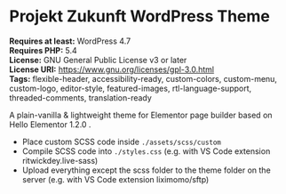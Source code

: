 # Projekt Zukunft WordPress Theme

**Requires at least:** WordPress 4.7  
**Requires PHP:** 5.4  
**License:** GNU General Public License v3 or later  
**License URI:** https://www.gnu.org/licenses/gpl-3.0.html  
**Tags:** flexible-header, accessibility-ready, custom-colors, custom-menu, custom-logo, editor-style, featured-images, rtl-language-support, threaded-comments, translation-ready  

A plain-vanilla & lightweight theme for Elementor page builder based on Hello Elementor 1.2.0 .

* Place custom SCSS code inside `./assets/scss/custom`
* Compile SCSS code into `./styles.css` (e.g. with VS Code extension ritwickdey.live-sass)
* Upload everything except the scss folder to the theme folder on the server (e.g. with VS Code extension liximomo/sftp)
